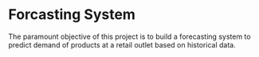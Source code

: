 # Forcasting System
The paramount objective of this project is to build a forecasting system to predict demand of products at a retail outlet based on historical data.
